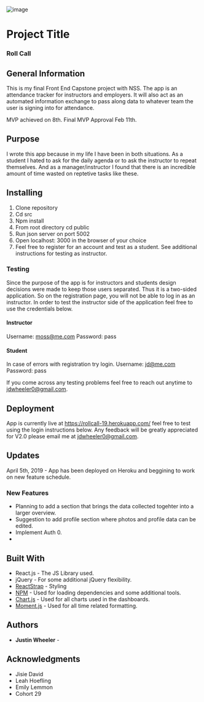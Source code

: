 ![image](https://user-images.githubusercontent.com/3199884/55271813-1b130180-5281-11e9-90ba-9366a0715e0c.png)


# Project Title

### Roll Call

## General Information

This is my final Front End Capstone project with NSS. The app is an attendance tracker for instructors and employers. It will also act as an automated information exchange to pass along data to whatever team the user is signing into for attendance.

MVP achieved on 8th. Final MVP Approval Feb 11th.

## Purpose 

I wrote this app because in my life I have been in both situations. As a student I hated to ask for the daily agenda or to ask the instructor to repeat themselves. And as a manager/instructor I found that there is an incredible amount of time wasted on reptetive tasks like these.


## Installing

1. Clone repository
2. Cd src
3. Npm install
4. From root directory cd public
5. Run json server on port 5002
6. Open localhost: 3000 in the browser of your choice
7. Feel free to register for an account and test as a student. See additional instructions for testing as instructor.

### Testing

Since the purpose of the app is for instructors and students design decisions were made to keep those users separated. Thus it is a two-sided application. So on the registration page, you will not be able to log in as an instructor. In order to test the instructor side of the application feel free to use the credentials below.

#### Instructor
Username: moss@me.com
Password: pass

#### Student
In case of errors with registration try login.
Username: jd@me.com
Password: pass

If you come across any testing problems feel free to reach out anytime to jdwheeler0@gmail.com.

## Deployment

App is currently live at https://rollcall-19.herokuapp.com/ feel free to test using the login instructions below. Any feedback will be greatly appreciated for V2.0 please email me at jdwheeler0@gmail.com.

## Updates
 April 5th, 2019 - App has been deployed on Heroku and beggining to work on new feature schedule.  
 
 
 ### New Features
 
 * Planning to add a section that brings the data collected togehter into a larger overview. 
 * Suggestion to add profile section where photos and profile data can be edited.
 * Implement Auth 0.
 * 

## Built With

* React.js - The JS Library used.
* jQuery - For some additional jQuery flexibility.
* [ReactStrap](https://reactstrap.github.io/) - Styling
* [NPM](https://www.npmjs.com/) - Used for loading dependencies and some additional tools.
* [Chart.js](https://www.chartjs.org/) - Used for all charts used in the dashboards.
* [Moment.js](http://momentjs.com/) - Used for all time related formatting.

## Authors

* **Justin Wheeler** - 


## Acknowledgments

* Jisie David
* Leah Hoefling
* Emily Lemmon
* Cohort 29
